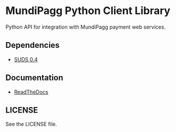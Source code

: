 MundiPagg Python Client Library
====================

Python API for integration with MundiPagg payment web services.

## Dependencies
* [SUDS 0.4](https://fedorahosted.org/suds/)	


## Documentation
* [ReadTheDocs](http://mundipagg-python-api.readthedocs.org/en/latest/)


## LICENSE
See the LICENSE file.
